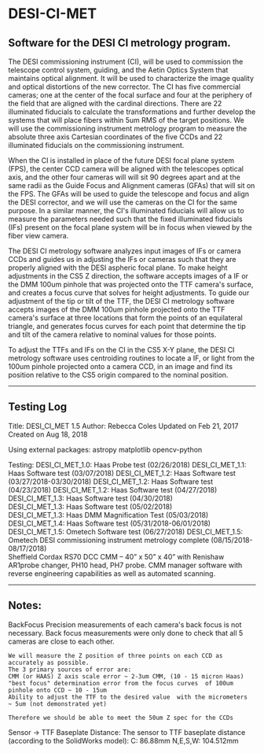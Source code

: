 # DESI-CI-MET
## Software for the DESI CI metrology program.

The DESI commissioning instrument (CI), will be used to commission the telescope control system, guiding, and
the Aetin Optics System that maintains optical alignment. It will be used to characterize the image quality and
optical distortions of the new corrector. The CI has five commercial cameras; one at the center of the focal surface
and four at the periphery of the field that are aligned with the cardinal directions. There are 22 illuminated
fiducials to calculate the transformations and further develop the systems that will place fibers within 5um RMS
of the target positions. We will use the commissioning instrument metrology program to measure the absolute
three axis Cartesian coordinates of the five CCDs and 22 illuminated fiducials on the commissioning instrument.

When the CI is installed in place of the future DESI focal plane system (FPS), the center CCD camera will
be aligned with the telescopes optical axis, and the other four cameras will will sit 90 degrees apart and at the
same radii as the Guide Focus and Alignment cameras (GFAs) that will sit on the FPS. The GFAs will be used
to guide the telescope and focus and align the DESI corrector, and we will use the cameras on the CI for the
same purpose. In a similar manner, the CI's illuminated fiducials will allow us to measure the parameters needed
such that the fixed illuminated fiducials (IFs) present on the focal plane system will be in focus when viewed by
the fiber view camera.

The DESI CI metrology software analyzes input images of IFs or camera CCDs and guides us in adjusting the IFs
or cameras such that they are properly aligned with the DESI aspheric focal plane. To make height adjustments
in the CS5 Z direction, the software accepts images of a IF or the DMM 100um pinhole that was projected onto
the TTF camera's surface, and creates a focus curve that solves for height adjustments. To guide our adjustment 
of the tip or tilt of the TTF, the DESI CI metrology software accepts images of the DMM 100um pinhole projected 
onto the TTF camera's surface at three locations that form the points of an equilateral triangle, and generates 
focus curves for each point that determine the tip and tilt of the camera relative to nominal values for those 
points.

To adjust the TTFs and IFs on the CI in the CS5 X-Y plane, the DESI CI metrology software uses centroiding
routines to locate a IF, or light from the 100um pinhole projected onto a camera CCD, in an image and find its
position relative to the CS5 origin compared to the nominal position.

---
## Testing Log

Title: DESI_CI_MET 1.5
Author: Rebecca Coles
Updated on Feb 21, 2017
Created on Aug 18, 2018

Using external packages:
    astropy
    matplotlib
    opencv-python
    
Testing:
    DESI_CI_MET_1.0: Haas Probe test (02/26/2018)
    DESI_CI_MET_1.1: Haas Software test (03/07/2018)
    DESI_CI_MET_1.2: Haas Software test (03/27/2018-03/30/2018)
    DESI_CI_MET_1.2: Haas Software test (04/23/2018) 
    DESI_CI_MET_1.2: Haas Software test (04/27/2018)   
    DESI_CI_MET_1.3: Haas Software test (04/30/2018)   
    DESI_CI_MET_1.3: Haas Software test (05/02/2018)  
    DESI_CI_MET_1.3: Haas DMM Magnification Test (05/03/2018)     
    DESI_CI_MET_1.4: Haas Software test (05/31/2018-06/01/2018)
    DESI_CI_MET_1.5: Ometech Software test (06/27/2018)
    DESI_CI_MET_1.5: Ometech DESI commissioning instrument metrology complete (08/15/2018-08/17/2018)  
        Sheffield Cordax RS70 DCC CMM – 40” x 50” x 40” with Renishaw AR1probe changer, PH10 head, PH7 probe. 
        CMM manager software with reverse engineering capabilities as well as automated scanning.
        
---
        
## Notes:

BackFocus
    Precision measurements of each camera's back focus is not necessary. Back focus measurements were only done to check that all 5 cameras are close to each other.

    We will measure the Z position of three points on each CCD as accurately as possible. 
    The 3 primary sources of error are:
    CMM (or HAAS) Z axis scale error ~ 2-3um CMM, (10 - 15 micron Haas)
    "best focus" determination error from the focus curves  of 100um pinhole onto CCD ~ 10 - 15um
    Ability to adjust the TTF to the desired value  with the micrometers  ~ 5um (not demonstrated yet)

    Therefore we should be able to meet the 50um Z spec for the CCDs
    
Sensor -> TTF Baseplate Distance:
    The sensor to TTF baseplate distance (according to the SolidWorks model):
    C: 86.88mm
    N,E,S,W: 104.512mm 
